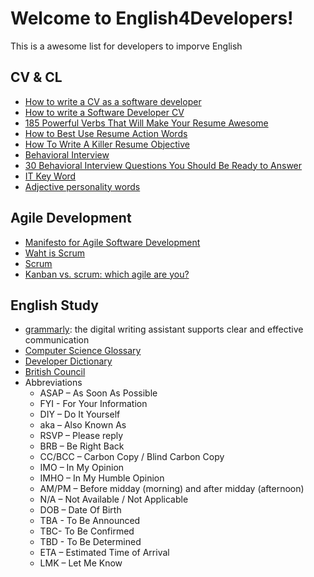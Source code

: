# Welcome to English4Developers!

This is a awesome list for developers to imporve English


## CV & CL

 - [How to write a CV as a software developer](https://learnitmyway.medium.com/how-to-write-a-cv-as-a-software-developer-8841a79f8458)
 - [How to write a Software Developer CV](https://www.wearedevelopers.com/magazine/quick-guide-how-to-write-a-software-developer-cv)
 - [185 Powerful Verbs That Will Make Your Resume Awesome](https://www.themuse.com/advice/185-powerful-verbs-that-will-make-your-resume-awesome)
 - [How to Best Use Resume Action Words](https://business.tutsplus.com/articles/resume-action-words-and-powerful-verbs--cms-28829)
 - [How To Write A Killer Resume Objective](https://theinterviewguys.com/objective-for-resume/)
 - [Behavioral Interview](https://www.grammarly.com/blog/behavioral-interview-questions-and-answers/)
 - [30 Behavioral Interview Questions You Should Be Ready to Answer](https://www.themuse.com/advice/30-behavioral-interview-questions-you-should-be-ready-to-answer)
 - [IT Key Word](https://wmich.edu/sites/default/files/attachments/u86/2013/IT%20Keywords.pdf)
 - [Adjective personality words](https://www.monster.ca/career-advice/article/50-personality-traits-for-the-workplace-canada)


## Agile Development

 - [Manifesto for Agile Software Development](http://www.scrummanifesto.org/)
 - [Waht is Scrum](https://www.scrum.org/resources/what-is-scrum)
 - [Scrum](https://www.atlassian.com/agile/scrum)
 - [Kanban vs. scrum: which agile are you?](https://www.atlassian.com/agile/kanban/kanban-vs-scrum)


## English Study

- [grammarly](https://www.grammarly.com/): the digital writing assistant supports clear and effective communication
- [Computer Science Glossary](https://github.com/JuanitoFatas/Computer-Science-Glossary/blob/master/dict.textile)
- [Developer Dictionary](https://github.com/dephraiim/awesome-developer-dictionary)
- [British Council](https://learnenglish.britishcouncil.org/)
- Abbreviations
  - ASAP – As Soon As Possible
  - FYI - For Your Information
  - DIY – Do It Yourself
  - aka – Also Known As
  - RSVP – Please reply
  - BRB – Be Right Back
  - CC/BCC – Carbon Copy / Blind Carbon Copy
  - IMO – In My Opinion
  - IMHO – In My Humble Opinion
  - AM/PM – Before midday (morning) and after midday (afternoon)
  - N/A – Not Available / Not Applicable
  - DOB – Date Of Birth
  - TBA - To Be Announced
  - TBC- To Be Confirmed
  - TBD - To Be Determined
  - ETA – Estimated Time of Arrival
  - LMK – Let Me Know

